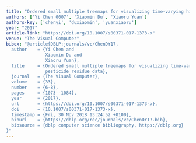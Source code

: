```yaml
---
title: "Ordered small multiple treemaps for visualizing time-varying hierarchical pesticide residue data"
authors: ['Yi Chen 0007', 'Xiaomin Du', 'Xiaoru Yuan']
authors-key: ['chenyi', 'duxiaomin', 'yuanxiaoru']
year: "2017"
article-link: "https://doi.org/10.1007/s00371-017-1373-x"
venue: "The Visual Computer"
bibex: "@article{DBLP:journals/vc/ChenDY17,
  author    = {Yi Chen and
               Xiaomin Du and
               Xiaoru Yuan},
  title     = {Ordered small multiple treemaps for visualizing time-varying hierarchical
               pesticide residue data},
  journal   = {The Visual Computer},
  volume    = {33},
  number    = {6-8},
  pages     = {1073--1084},
  year      = {2017},
  url       = {https://doi.org/10.1007/s00371-017-1373-x},
  doi       = {10.1007/s00371-017-1373-x},
  timestamp = {Fri, 30 Nov 2018 13:24:52 +0100},
  biburl    = {https://dblp.org/rec/journals/vc/ChenDY17.bib},
  bibsource = {dblp computer science bibliography, https://dblp.org}
}"
---
```

